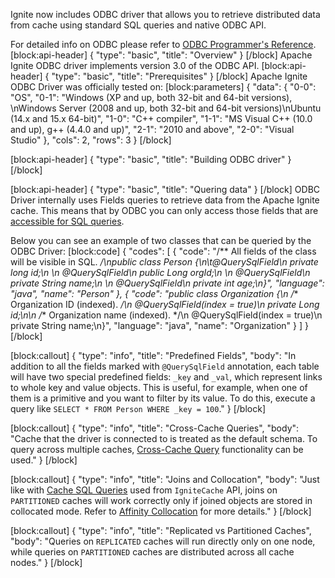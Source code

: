 Ignite now includes ODBC driver that allows you to retrieve distributed data from cache using standard SQL queries and native ODBC API.

For detailed info on ODBC please refer to [ODBC Programmer's Reference](https://msdn.microsoft.com/en-us/library/ms714177.aspx).
[block:api-header]
{
  "type": "basic",
  "title": "Overview"
}
[/block]
Apache Ignite ODBC driver implements version 3.0 of the ODBC API.
[block:api-header]
{
  "type": "basic",
  "title": "Prerequisites"
}
[/block]
Apache Ignite ODBC Driver was officially tested on:
[block:parameters]
{
  "data": {
    "0-0": "OS",
    "0-1": "Windows (XP and up, both 32-bit and 64-bit versions), \nWindows Server (2008 and up, both 32-bit and 64-bit versions)\nUbuntu (14.x and 15.x 64-bit)",
    "1-0": "C++ compiler",
    "1-1": "MS Visual C++ (10.0 and up), g++ (4.4.0 and up)",
    "2-1": "2010 and above",
    "2-0": "Visual Studio"
  },
  "cols": 2,
  "rows": 3
}
[/block]

[block:api-header]
{
  "type": "basic",
  "title": "Building ODBC driver"
}
[/block]

[block:api-header]
{
  "type": "basic",
  "title": "Quering data"
}
[/block]
ODBC Driver internally uses Fields queries to retrieve data from the Apache Ignite cache. This means that by ODBC you can only access those fields that are [accessible for SQL queries](/docs/sql-queries#section-making-fields-visible-for-sql-queries).

Below you can see an example of two classes that can be queried by the ODBC Driver:
[block:code]
{
  "codes": [
    {
      "code": "/** All fields of the class will be visible in SQL. */\npublic class Person {\n\t@QuerySqlField\n  private long id;\n  \n  @QuerySqlField\n  public Long orgId;\n  \n  @QuerySqlField\n  private String name;\n  \n  @QuerySqlField\n  private int age;\n}",
      "language": "java",
      "name": "Person"
    },
    {
      "code": "public class Organization {\n    /** Organization ID (indexed). */\n    @QuerySqlField(index = true)\n    private Long id;\n\n    /** Organization name (indexed). */\n    @QuerySqlField(index = true)\n    private String name;\n}",
      "language": "java",
      "name": "Organization"
    }
  ]
}
[/block]

[block:callout]
{
  "type": "info",
  "title": "Predefined Fields",
  "body": "In addition to all the fields marked with `@QuerySqlField` annotation, each table will have two special predefined fields: `_key` and `_val`, which represent links to whole key and value objects. This is useful, for example, when one of them is a primitive and you want to filter by its value. To do this, execute a query like `SELECT * FROM Person WHERE _key = 100`."
}
[/block]

[block:callout]
{
  "type": "info",
  "title": "Cross-Cache Queries",
  "body": "Cache that the driver is connected to is treated as the default schema. To query across multiple caches, [Cross-Cache Query](/docs/cache-queries#cross-cache-queries) functionality can be used."
}
[/block]

[block:callout]
{
  "type": "info",
  "title": "Joins and Collocation",
  "body": "Just like with [Cache SQL Queries](doc:cache-queries) used from `IgniteCache` API, joins on `PARTITIONED` caches will work correctly only if joined objects are stored in collocated mode. Refer to [Affinity Collocation](/docs/affinity-collocation#collocate-data-with-data) for more details."
}
[/block]

[block:callout]
{
  "type": "info",
  "title": "Replicated vs Partitioned Caches",
  "body": "Queries on `REPLICATED` caches will run directly only on one node, while queries on `PARTITIONED` caches are distributed across all cache nodes."
}
[/block]